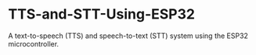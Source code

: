 # TTS-and-STT-Using-ESP32
A text-to-speech (TTS) and speech-to-text (STT) system using the ESP32 microcontroller.
